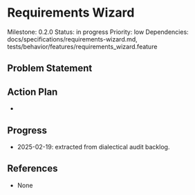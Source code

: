 # Requirements Wizard
Milestone: 0.2.0
Status: in progress
Priority: low
Dependencies: docs/specifications/requirements-wizard.md, tests/behavior/features/requirements_wizard.feature

## Problem Statement
<description>


## Action Plan
- <tasks>

## Progress
- 2025-02-19: extracted from dialectical audit backlog.

## References
- None
